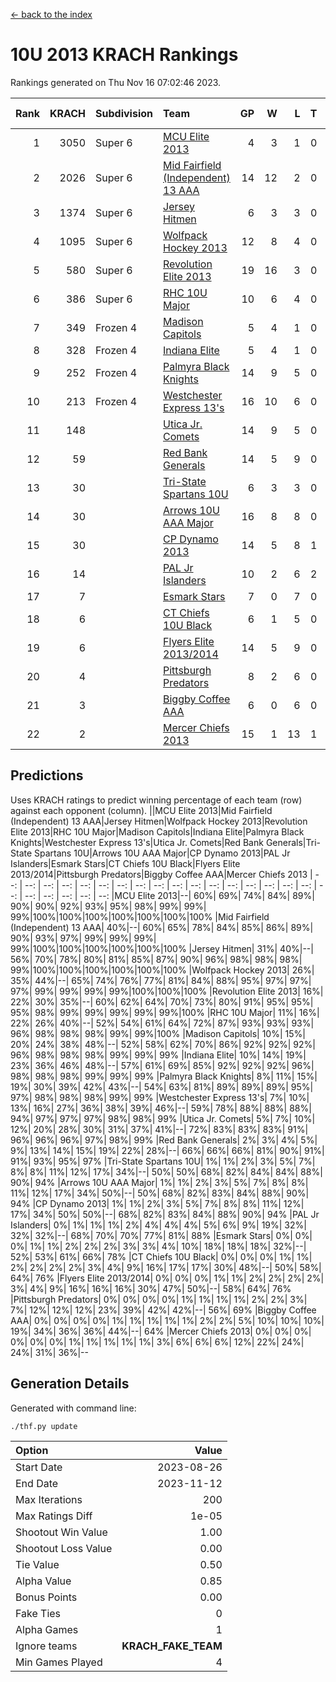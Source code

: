 [<- back to the index](readme.md)
# 10U 2013 KRACH Rankings
Rankings generated on Thu Nov 16 07:02:46 2023.

Rank|KRACH|Subdivision|Team|GP|W|L|T|OTW|OTL|SoS|Exp Wins|Win Diff
---:|---:|:---|:---|---:|---:|---:|---:|---:|---:|---:|---:|---:
1|3050|Super 6|[MCU Elite 2013](https://gamesheetstats.com/seasons/3664/teams/140889/schedule)|4|3|1|0|0|0|988|3.8|-0.0
2|2026|Super 6|[Mid Fairfield (Independent) 13 AAA](https://gamesheetstats.com/seasons/3664/teams/140891/schedule)|14|12|2|0|2|0|420|12.8|-0.0
3|1374|Super 6|[Jersey Hitmen](https://gamesheetstats.com/seasons/3664/teams/140893/schedule)|6|3|3|0|0|1|1637|3.8|-0.0
4|1095|Super 6|[Wolfpack Hockey 2013](https://gamesheetstats.com/seasons/3664/teams/140894/schedule)|12|8|4|0|0|1|890|8.8|-0.0
5|580|Super 6|[Revolution Elite 2013](https://gamesheetstats.com/seasons/3664/teams/140904/schedule)|19|16|3|0|2|0|291|16.8|-0.0
6|386|Super 6|[RHC 10U Major](https://gamesheetstats.com/seasons/3664/teams/140895/schedule)|10|6|4|0|1|1|636|6.8|-0.0
7|349|Frozen 4|[Madison Capitols](https://gamesheetstats.com/seasons/3664/teams/162460/schedule)|5|4|1|0|1|0|120|4.9|0.0
8|328|Frozen 4|[Indiana Elite](https://gamesheetstats.com/seasons/3664/teams/144358/schedule)|5|4|1|0|0|0|123|4.9|0.0
9|252|Frozen 4|[Palmyra Black Knights](https://gamesheetstats.com/seasons/3664/teams/140906/schedule)|14|9|5|0|0|1|357|9.8|-0.0
10|213|Frozen 4|[Westchester Express 13's](https://gamesheetstats.com/seasons/3664/teams/140899/schedule)|16|10|6|0|0|1|320|10.8|-0.0
11|148||[Utica Jr. Comets](https://gamesheetstats.com/seasons/3664/teams/140900/schedule)|14|9|5|0|3|0|125|9.8|-0.0
12|59||[Red Bank Generals](https://gamesheetstats.com/seasons/3664/teams/140896/schedule)|14|5|9|0|0|2|382|5.8|-0.0
13|30||[Tri-State Spartans 10U](https://gamesheetstats.com/seasons/3664/teams/144359/schedule)|6|3|3|0|0|1|148|3.9|0.0
14|30||[Arrows 10U AAA Major](https://gamesheetstats.com/seasons/3664/teams/140902/schedule)|16|8|8|0|0|1|102|8.8|-0.0
15|30||[CP Dynamo 2013](https://gamesheetstats.com/seasons/3664/teams/140901/schedule)|14|5|8|1|0|1|389|6.3|-0.0
16|14||[PAL Jr Islanders](https://gamesheetstats.com/seasons/3664/teams/140903/schedule)|10|2|6|2|1|0|323|3.8|-0.0
17|7||[Esmark Stars](https://gamesheetstats.com/seasons/3664/teams/140905/schedule)|7|0|7|0|0|0|318|0.8|-0.0
18|6||[CT Chiefs 10U Black](https://gamesheetstats.com/seasons/3664/teams/140892/schedule)|6|1|5|0|0|0|49|1.8|-0.0
19|6||[Flyers Elite 2013/2014](https://gamesheetstats.com/seasons/3664/teams/140898/schedule)|14|5|9|0|0|0|115|5.8|-0.0
20|4||[Pittsburgh Predators](https://gamesheetstats.com/seasons/3664/teams/140907/schedule)|8|2|6|0|0|0|187|2.8|-0.0
21|3||[Biggby Coffee AAA](https://gamesheetstats.com/seasons/3664/teams/144357/schedule)|6|0|6|0|0|0|157|0.9|0.0
22|2||[Mercer Chiefs 2013](https://gamesheetstats.com/seasons/3664/teams/140897/schedule)|15|1|13|1|0|0|314|2.3|-0.0

## Predictions
Uses KRACH ratings to predict winning percentage of each team (row) against each opponent (column).
||MCU Elite 2013|Mid Fairfield (Independent) 13 AAA|Jersey Hitmen|Wolfpack Hockey 2013|Revolution Elite 2013|RHC 10U Major|Madison Capitols|Indiana Elite|Palmyra Black Knights|Westchester Express 13's|Utica Jr. Comets|Red Bank Generals|Tri-State Spartans 10U|Arrows 10U AAA Major|CP Dynamo 2013|PAL Jr Islanders|Esmark Stars|CT Chiefs 10U Black|Flyers Elite 2013/2014|Pittsburgh Predators|Biggby Coffee AAA|Mercer Chiefs 2013
| --: | --: | --: | --: | --: | --: | --: | --: | --: | --: | --: | --: | --: | --: | --: | --: | --: | --: | --: | --: | --: | --: | --: 
|MCU Elite 2013|--| 60%| 69%| 74%| 84%| 89%| 90%| 90%| 92%| 93%| 95%| 98%| 99%| 99%| 99%|100%|100%|100%|100%|100%|100%|100%
|Mid Fairfield (Independent) 13 AAA| 40%|--| 60%| 65%| 78%| 84%| 85%| 86%| 89%| 90%| 93%| 97%| 99%| 99%| 99%| 99%|100%|100%|100%|100%|100%|100%
|Jersey Hitmen| 31%| 40%|--| 56%| 70%| 78%| 80%| 81%| 85%| 87%| 90%| 96%| 98%| 98%| 98%| 99%|100%|100%|100%|100%|100%|100%
|Wolfpack Hockey 2013| 26%| 35%| 44%|--| 65%| 74%| 76%| 77%| 81%| 84%| 88%| 95%| 97%| 97%| 97%| 99%| 99%| 99%| 99%|100%|100%|100%
|Revolution Elite 2013| 16%| 22%| 30%| 35%|--| 60%| 62%| 64%| 70%| 73%| 80%| 91%| 95%| 95%| 95%| 98%| 99%| 99%| 99%| 99%| 99%|100%
|RHC 10U Major| 11%| 16%| 22%| 26%| 40%|--| 52%| 54%| 61%| 64%| 72%| 87%| 93%| 93%| 93%| 96%| 98%| 98%| 98%| 99%| 99%|100%
|Madison Capitols| 10%| 15%| 20%| 24%| 38%| 48%|--| 52%| 58%| 62%| 70%| 86%| 92%| 92%| 92%| 96%| 98%| 98%| 98%| 99%| 99%| 99%
|Indiana Elite| 10%| 14%| 19%| 23%| 36%| 46%| 48%|--| 57%| 61%| 69%| 85%| 92%| 92%| 92%| 96%| 98%| 98%| 98%| 99%| 99%| 99%
|Palmyra Black Knights|  8%| 11%| 15%| 19%| 30%| 39%| 42%| 43%|--| 54%| 63%| 81%| 89%| 89%| 89%| 95%| 97%| 98%| 98%| 98%| 99%| 99%
|Westchester Express 13's|  7%| 10%| 13%| 16%| 27%| 36%| 38%| 39%| 46%|--| 59%| 78%| 88%| 88%| 88%| 94%| 97%| 97%| 97%| 98%| 98%| 99%
|Utica Jr. Comets|  5%|  7%| 10%| 12%| 20%| 28%| 30%| 31%| 37%| 41%|--| 72%| 83%| 83%| 83%| 91%| 96%| 96%| 96%| 97%| 98%| 99%
|Red Bank Generals|  2%|  3%|  4%|  5%|  9%| 13%| 14%| 15%| 19%| 22%| 28%|--| 66%| 66%| 66%| 81%| 90%| 91%| 91%| 93%| 95%| 97%
|Tri-State Spartans 10U|  1%|  1%|  2%|  3%|  5%|  7%|  8%|  8%| 11%| 12%| 17%| 34%|--| 50%| 50%| 68%| 82%| 84%| 84%| 88%| 90%| 94%
|Arrows 10U AAA Major|  1%|  1%|  2%|  3%|  5%|  7%|  8%|  8%| 11%| 12%| 17%| 34%| 50%|--| 50%| 68%| 82%| 83%| 84%| 88%| 90%| 94%
|CP Dynamo 2013|  1%|  1%|  2%|  3%|  5%|  7%|  8%|  8%| 11%| 12%| 17%| 34%| 50%| 50%|--| 68%| 82%| 83%| 84%| 88%| 90%| 94%
|PAL Jr Islanders|  0%|  1%|  1%|  1%|  2%|  4%|  4%|  4%|  5%|  6%|  9%| 19%| 32%| 32%| 32%|--| 68%| 70%| 70%| 77%| 81%| 88%
|Esmark Stars|  0%|  0%|  0%|  1%|  1%|  2%|  2%|  2%|  3%|  3%|  4%| 10%| 18%| 18%| 18%| 32%|--| 52%| 53%| 61%| 66%| 78%
|CT Chiefs 10U Black|  0%|  0%|  0%|  1%|  1%|  2%|  2%|  2%|  2%|  3%|  4%|  9%| 16%| 17%| 17%| 30%| 48%|--| 50%| 58%| 64%| 76%
|Flyers Elite 2013/2014|  0%|  0%|  0%|  1%|  1%|  2%|  2%|  2%|  2%|  3%|  4%|  9%| 16%| 16%| 16%| 30%| 47%| 50%|--| 58%| 64%| 76%
|Pittsburgh Predators|  0%|  0%|  0%|  0%|  1%|  1%|  1%|  1%|  2%|  2%|  3%|  7%| 12%| 12%| 12%| 23%| 39%| 42%| 42%|--| 56%| 69%
|Biggby Coffee AAA|  0%|  0%|  0%|  0%|  1%|  1%|  1%|  1%|  1%|  2%|  2%|  5%| 10%| 10%| 10%| 19%| 34%| 36%| 36%| 44%|--| 64%
|Mercer Chiefs 2013|  0%|  0%|  0%|  0%|  0%|  0%|  1%|  1%|  1%|  1%|  1%|  3%|  6%|  6%|  6%| 12%| 22%| 24%| 24%| 31%| 36%|--

## Generation Details

Generated with command line:
```
./thf.py update
```

| Option | Value |
| :----- | ----: |
| Start Date | 2023-08-26 |
| End Date | 2023-11-12 |
| Max Iterations | 200 |
| Max Ratings Diff | 1e-05 |
| Shootout Win Value | 1.00 |
| Shootout Loss Value | 0.00 |
| Tie Value | 0.50 |
| Alpha Value | 0.85 |
| Bonus Points | 0.00 |
| Fake Ties | 0 |
| Alpha Games | 1 |
| Ignore teams | __KRACH_FAKE_TEAM__ |
| Min Games Played | 4 |

